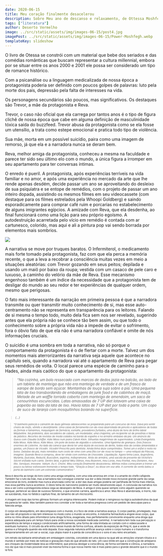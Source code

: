 ```yaml
---
date: 2020-06-15
title: Meu coração finalmente desacelerou
description: Sobre Meu ano de descanso e relaxamento, de Ottessa Moshfegh (Trad. Juliana Cunha)
tags: ["literatura"]
author: Deserto Vermelho
image: ../src/static/assets/img/images-06-15/post4.jpg
imagePost: ../src/static/assets/img/images-06-15/Power-Moshfegh.webp
templateKey: slideshow
---
```


O livro de Otessa se constrói com um material que bebe dos seriados e das comédias românticas que buscam representar a cultura millennial, embora por se situar entre os anos 2000 e 2001 ele possa ser considerado um tipo de romance histórico.

Com a psicanálise ou a linguagem medicalizada de nossa época a protagonista poderia ser definido com poucos golpes de palavras: luto pela morte dos pais, depressão pela falta de interesses na vida.

Os personagens secundários são poucos, mas significativos. Os destaques são Trevor, a mãe da protagonista e Reva.

Trevor, o caso não oficial que ela carrega por tantos anos é o tipo de figura clichê de nossa época que cabe em alguma definição de masculinidade tóxica saída do buzzfeed. Trevor abusa da protagonista como se ela fosse um utensílio, a trata como estepe emocional e pratica todo tipo de violência.

Sua mãe, morta em um possível suicídio, paira como uma imagem de remorso, já que ela e a narradora nunca se deram bem.

Reva, melhor amiga da protagonista, conheceu a mesma na faculdade e parece ter sido seu último elo com o mundo, a única figura a irromper em seu apartamento para ter conversas íntimas.

O enredo é pueril. A protagonista, após experiências terríveis na vida familiar e no amor, e após uma experiência no mercado da arte que lhe rende apenas desdém, decide passar um ano se aproveitando do desleixo de sua psiquiatra e se entope de remédios, com o projeto de passar um ano inteiro dopada, assistindo os mesmos filmes em seu videocassete (com destaque para os filmes estrelados pela Whoopi Goldberg) e saindo esporadicamente para comprar café ruim e porcarias no estabelecimento de alguns imigrantes egípcios. A amizade com Reva, que ela desdenha, ao final funcionará como uma lição para seu próprio egoísmo. A autodestruição acarretada pelo vício em remédio é contada com ar cartunesco, colorido, mas aqui e ali a pintura pop vai sendo borrada por elementos mais sombrios.

![](https://images-na.ssl-images-amazon.com/images/I/81QvxLZw5vL.jpg)

A narrativa se move por truques baratos. O Infermiterol, o medicamento mais forte tomado pela protagonista, faz com que ela perca a memória recente, o que a leva a recobrar a consciência muitas vezes em meio a situações aleatórias: com Trevor gozando em seus peitos; depilada e usando um maiô por baixo da roupa; vestida com um casaco de pele caro e luxuoso, à caminho do velório da mãe de Reva. Esse mecanismo engenhoso também é um índice da necessidade que a protagonista tem de desligar do mundo ao seu redor e ter experiências de qualquer ordem, mesmo que perigosas.

O fato mais interessante da narração em primeira pessoa é que a narradora transmite ou quer transmitir muito conhecimento de si, mas esse auto-centramento não se representa em transparência para os leitores. Falando de si mesma o tempo todo, muito dela fica sem nos ser revelado, sugerindo antes que ela própria não se conhece tão bem assim, ou que todo o conhecimento sobre a própria vida não a impede de evitar o sofrimento, fora o óbvio fato de que ela não é uma narradora confiável e omite de nós informações cruciais.

O suicídio é uma sombra em toda a narrativa, não só porque o comportamento da protagonista é o de flertar com a morte. Talvez um dos momentos mais aterrorizantes da narrativa seja aquele que acontece no capítulo seis, quando a narradora vai até o apartamento de Reva para pegar seus remédios de volta. O local parece uma espécie de caminho para o Hades, ainda mais caótico do que o apartamento da protagonista:

> <small><i>“Na cozinha, um bolo ressecado com marcas de dedos jazia no balcão, ao lado de um tablete de manteiga que não era manteiga de verdade e de um frasco de xarope de bordo sem açúcar. Montanhas de louça suja sobre a pia. Uma pequena lata de lixo transbordando de embalagens de junk food e de cabinhos de maçã. Metade de um waffle torrado coberto com manteiga de amendoim, um saco de cenourinhas escurecidas. Latas amassadas de 7 UP diet lotavam uma caixa de papelão ao lado da lata de lixo. Havia latas de 7 UP diet por toda a parte. Um copo de suco de laranja com mosquitinhos boiando na superfície. </i>

> <small><i>(…) </i>


> <small><i> “O banheiro parecia o camarim de duas gêmeas adolescentes se preparando para um concurso de miss. Dava pra sentir cheiro de mofo, vômito e desinfetante. Uma caixa de ferramenta cor-de-rosa abarrotada de pincéis e aplicadores de todas as formas e tamanhos, maquiagem de farmácia, esmalte, provadores furtados, uma dúzia de tons de brilho labial Maybelline. Na prateleira, dois secadores de cabelo, um modelador, uma chapinha, um recipiente só de presilhas e tiaras de plástico. Recortes de revistas de moda colados na borda do espelho e no armário embaixo da pia. Um anúncio da Guess com Claudia Schiffer. Kate Moss num jeans Calvin Klein. Silhuetas magérrimas de supermodels. Linda Evangelista. Kate Moss. Kate Moss. Kate Moss. Um pote de bolas de algodão e cotonetes. Uma tigelinha de grampos. Dois frascos enormes de Listerine. Ao lado da caneca que devia ter uma dúzia de escovas de dente, todas elas de cerdas amareladas e gastas, um frasco de Vicodin. Vicodin! Prescrito pelo dentista. Ainda tinha doze comprimidos. Tomei um e enfiei o resto no bolso. Debaixo da pia, mais remédios num cesto de vime com uma fita cor-de-rosa no tampo — uma relíquia da Páscoa, imaginei. Quando Reva a comprou, deve ter vindo com ovinhos de chocolate. Liquidação. Agora tinha Lasix, ibuprofeno, Mylanta, Dulcolax, Reductil, Buscofem, aspirina, Anfepramona. Atrás do armário, uma sacola de presente da Victoria’s Secret enfiada num canto. Dentro dela, a glória! Meu Stilnox, meu Rozerem, meu Lorax, meu Frontal, meu Donaren, meu lítio. Seroquel, Imovane. Valium. Eu ri. Chorei. Meu coração finalmente desacelerou. Minhas mãos começaram a tremer um pouco ou talvez estivessem tremendo o tempo todo. “Graças a Deus”, eu disse em voz alta. A corrente de vento bateu a porta do banheiro com um estrondo comemorativo.” </i>


Reva é descrita ao longo do livro como uma amiga simplória, com uma vida amorosa em crise: é a amante do chefe cafajeste. Também faz o luto da mãe, mas a narradora não consegue conectar sua dor a dela (reside nisso inclusive grande parte da carga emocional do livro, evidente mas nunca anunciada como tal: a dor das duas amigas poderia ser partilhada de forma mais intensa, mas essa partilha nunca acontece. O óbvio tema do narcisismo poderia ser muito desenvolvido aqui). A conclusão da narrativa nos leva a ver como a protagonista estava cega ao desespero de Reva. A amiga é vista quase sempre como alguém querendo se adequar, pertencer ao ideal de sucesso feminino, o que envolve carreira, aparência e amor. Mas Reva é abandonada, e morre, não se suicidando, mas no fatídico capítulo final, do tamanho de um microconto.

A imagem em loop das torres gêmeas formam um enigma interessante. Podem indicar o reingresso na lógica autodestrutiva da qual ela parecia ter saído. Mas também parece nos convidar a ler toda a narrativa pregressa como um pedido de desculpas para a falecida amiga.

O corpo em desequilíbrio, em descompasso com o mundo, é o foco de onde a narrativa avança. O corpo padrão, privilegiado, mas que não vê propósito e não tem interesse no modo como o mundo se encontra. A indústria farmacêutica engole esse corpo, que entra no ritmo ditado pelo informiterol (uma droga fictícia, exagerada, mas perfeitamente convincente enquanto uma droga que parece adequada para um tempo futuro para onde a nossa sociedade medicada caminha). A narradora tem toda sua percepção e experiência de tempo e espaço condicionado artificialmente, uma forma de vida limitada ao contato com o videocassete e eventuais humanos. O circuito da arte entra nesse mundo de forma confusa, através da exposição de Ping Xi, que a veste de gueixa e a fotografa quando ela está dopada. Essa segunda natureza artificial avança sobre o corpo humano e o transforma temporariamente em um ser a-social, cuja utopia maior é a perda de consciência e o sono é seu reino encantado.

Um retrato da bárbarie embrulhado em embalagem colorida, concebido em uma época na qual até as emoções viraram rótulos e o mundo é sentido por meio de notícias e gravações mais do que através do tato. Um caso limite em que a construção de anteparos aos choques da modernidade leva ao infermiterol, que precisa desligar a consciência; de forma sorridente e cômica, a narradora nos diz que não é mais possível viver da mesma forma e que nossa mente não é mais páreo para o grande desastre que é o mundo lá fora.

